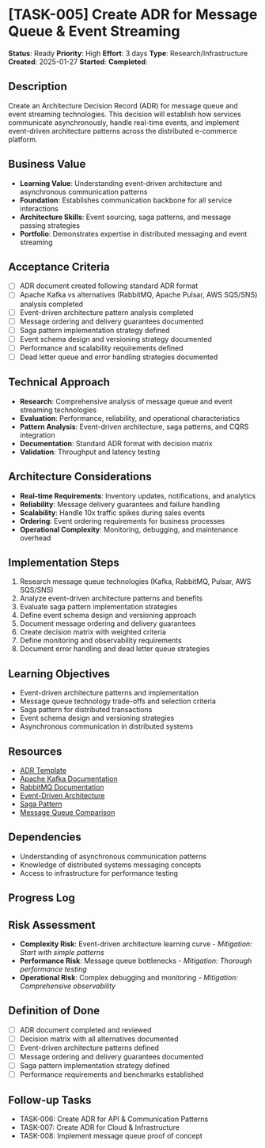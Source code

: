 # [TASK-005] Create ADR for Message Queue & Event Streaming

**Status**: Ready
**Priority**: High
**Effort**: 3 days
**Type**: Research/Infrastructure
**Created**: 2025-01-27
**Started**: 
**Completed**: 

## Description
Create an Architecture Decision Record (ADR) for message queue and event streaming technologies. This decision will establish how services communicate asynchronously, handle real-time events, and implement event-driven architecture patterns across the distributed e-commerce platform.

## Business Value
- **Learning Value**: Understanding event-driven architecture and asynchronous communication patterns
- **Foundation**: Establishes communication backbone for all service interactions
- **Architecture Skills**: Event sourcing, saga patterns, and message passing strategies
- **Portfolio**: Demonstrates expertise in distributed messaging and event streaming

## Acceptance Criteria
- [ ] ADR document created following standard ADR format
- [ ] Apache Kafka vs alternatives (RabbitMQ, Apache Pulsar, AWS SQS/SNS) analysis completed
- [ ] Event-driven architecture pattern analysis completed
- [ ] Message ordering and delivery guarantees documented
- [ ] Saga pattern implementation strategy defined
- [ ] Event schema design and versioning strategy documented
- [ ] Performance and scalability requirements defined
- [ ] Dead letter queue and error handling strategies documented

## Technical Approach
- **Research**: Comprehensive analysis of message queue and event streaming technologies
- **Evaluation**: Performance, reliability, and operational characteristics
- **Pattern Analysis**: Event-driven architecture, saga patterns, and CQRS integration
- **Documentation**: Standard ADR format with decision matrix
- **Validation**: Throughput and latency testing

## Architecture Considerations
- **Real-time Requirements**: Inventory updates, notifications, and analytics
- **Reliability**: Message delivery guarantees and failure handling
- **Scalability**: Handle 10x traffic spikes during sales events
- **Ordering**: Event ordering requirements for business processes
- **Operational Complexity**: Monitoring, debugging, and maintenance overhead

## Implementation Steps
1. Research message queue technologies (Kafka, RabbitMQ, Pulsar, AWS SQS/SNS)
2. Analyze event-driven architecture patterns and benefits
3. Evaluate saga pattern implementation strategies
4. Define event schema design and versioning approach
5. Document message ordering and delivery guarantees
6. Create decision matrix with weighted criteria
7. Define monitoring and observability requirements
8. Document error handling and dead letter queue strategies

## Learning Objectives
- Event-driven architecture patterns and implementation
- Message queue technology trade-offs and selection criteria
- Saga pattern for distributed transactions
- Event schema design and versioning strategies
- Asynchronous communication in distributed systems

## Resources
- [ADR Template](architecture/adrs/)
- [Apache Kafka Documentation](https://kafka.apache.org/documentation/)
- [RabbitMQ Documentation](https://www.rabbitmq.com/documentation.html)
- [Event-Driven Architecture](https://martinfowler.com/articles/201701-event-driven.html)
- [Saga Pattern](https://microservices.io/patterns/data/saga.html)
- [Message Queue Comparison](https://www.quora.com/What-are-the-differences-between-Apache-Kafka-and-RabbitMQ)

## Dependencies
- Understanding of asynchronous communication patterns
- Knowledge of distributed systems messaging concepts
- Access to infrastructure for performance testing

## Progress Log
<!-- Update as work progresses -->

## Risk Assessment
- **Complexity Risk**: Event-driven architecture learning curve - *Mitigation: Start with simple patterns*
- **Performance Risk**: Message queue bottlenecks - *Mitigation: Thorough performance testing*
- **Operational Risk**: Complex debugging and monitoring - *Mitigation: Comprehensive observability*

## Definition of Done
- [ ] ADR document completed and reviewed
- [ ] Decision matrix with all alternatives documented
- [ ] Event-driven architecture patterns defined
- [ ] Message ordering and delivery guarantees documented
- [ ] Saga pattern implementation strategy defined
- [ ] Performance requirements and benchmarks established

## Follow-up Tasks
- TASK-006: Create ADR for API & Communication Patterns
- TASK-007: Create ADR for Cloud & Infrastructure
- TASK-008: Implement message queue proof of concept
